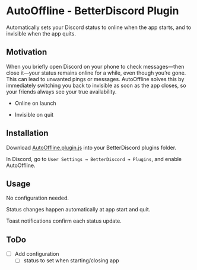 # AutoOffline - BetterDiscord Plugin
Automatically sets your Discord status to online when the app starts, and to invisible when the app quits.

## Motivation
When you briefly open Discord on your phone to check messages—then close it—your status remains online for a while, even though you’re gone. This can lead to unwanted pings or messages.
AutoOffline solves this by immediately switching you back to invisible as soon as the app closes, so your friends always see your true availability.

- Online on launch

- Invisible on quit

## Installation
Download [AutoOffline.plugin.js](https://github.com/Kamiikaze/BetterDiscordStuff/blob/master/plugins/AutoOffline/AutoOffline.plugin.js) into your BetterDiscord plugins folder.

In Discord, go to `User Settings → BetterDiscord → Plugins`, and enable AutoOffline.

## Usage
No configuration needed.

Status changes happen automatically at app start and quit.

Toast notifications confirm each status update.


## ToDo
- [ ] Add configuration
  - [ ] status to set when starting/closing app
